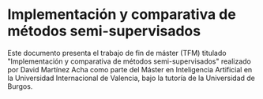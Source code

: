 # Implementación y comparativa de métodos semi-supervisados

Este documento presenta el trabajo de fin de máster (TFM) titulado "Implementación y comparativa de métodos semi-supervisados" realizado por David Martínez Acha como parte del Máster en Inteligencia Artificial en la Universidad Internacional de Valencia, bajo la tutoría de la Universidad de Burgos.

